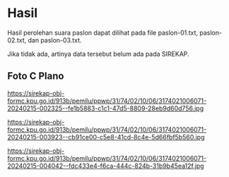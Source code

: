 # Hasil

Hasil perolehan suara paslon dapat dilihat pada file paslon-01.txt, paslon-02.txt, dan paslon-03.txt.

Jika tidak ada, artinya data tersebut belum ada pada SIREKAP.

## Foto C Plano

https://sirekap-obj-formc.kpu.go.id/913b/pemilu/ppwp/31/74/02/10/06/3174021006071-20240215-002325--fe1b5883-c1c1-47d5-8809-28eb9d60d756.jpg

https://sirekap-obj-formc.kpu.go.id/913b/pemilu/ppwp/31/74/02/10/06/3174021006071-20240215-003923--cb91ce00-c5e8-41cd-8c4e-5d66fbf5b560.jpg

https://sirekap-obj-formc.kpu.go.id/913b/pemilu/ppwp/31/74/02/10/06/3174021006071-20240215-004042--fdc433e4-f6ca-444c-824b-31b9b45ea12f.jpg
